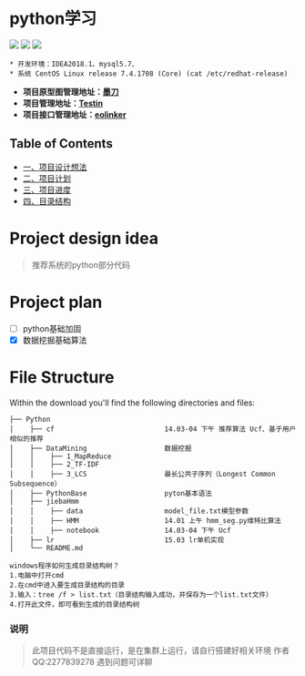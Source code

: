 python学习
====
![](https://img.shields.io/badge/version-1.0.0-blue.svg) 
![](https://img.shields.io/badge/python-3.6-brightgreen.svg) 
![](https://img.shields.io/badge/mysql-5.7-brightgreen.svg)

```
* 开发环境：IDEA2018.1、mysql5.7、
* 系统 CentOS Linux release 7.4.1708 (Core) (cat /etc/redhat-release)
```
* **项目原型图管理地址：[墨刀](https://modao.cc/workspace/apps/p7D3CF01AB41533285900082)**
* **项目管理地址：[Testin](https://www.testin.cn/realmachine/index.htm)**
* **项目接口管理地址：[eolinker](https://www.eolinker.com/#/home/project/api/)**

## Table of Contents
<!-- GFM-TOC -->
* [一、项目设计想法](#project-design-idea)
* [二、项目计划](#project-plan)
* [三、项目进度](#project-progress)
* [四、目录结构](#file-structure)





# Project design idea
> 推荐系统的python部分代码

# Project plan
- [ ] python基础加固
- [x] 数据挖掘基础算法

# File Structure
Within the download you'll find the following directories and files:
```
├── Python
│    ├── cf                           14.03-04 下午 推荐算法 Ucf、基于用户相似的推荐
│    ├── DataMining                   数据挖掘
│    │    ├── 1_MapReduce          
│    │    ├── 2_TF-IDF             
│    │    ├── 3_LCS                   最长公共子序列（Longest Common Subsequence）
│    ├── PythonBase                   pyton基本语法
│    ├── jiebaHmm  
│    │    ├── data                    model_file.txt模型参数
│    │    ├── HMM                     14.01 上午 hmm_seg.py维特比算法
│    │    ├── notebook                14.03-04 下午 Ucf
│    ├── lr                           15.03 lr单机实现  
│    └── README.md
```

```
windows程序如何生成目录结构树？
1.电脑中打开cmd
2.在cmd中进入要生成目录结构的目录
3.输入：tree /f > list.txt（目录结构输入成功，并保存为一个list.txt文件）
4.打开此文件，即可看到生成的目录结构树
```
### 说明
>此项目代码不是直接运行，是在集群上运行，请自行搭建好相关环境
>作者QQ:2277839278 遇到问题可详聊
